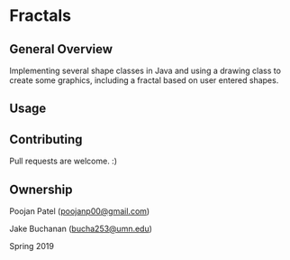 # Fractals

## General Overview
Implementing several shape classes in Java and using a drawing class to create some graphics, including a fractal based on user entered shapes.

## Usage


## Contributing
Pull requests are welcome. :)

## Ownership
Poojan Patel (poojanp00@gmail.com)

Jake Buchanan (bucha253@umn.edu)

Spring 2019
